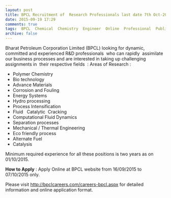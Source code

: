 ```yaml
---
layout: post
title: BPCL Recruitment of  Research Professionals last date 7th Oct-2015   
date: 2015-09-19 17:29
comments: true
tags:  BPCL  Chemical  Chemistry  Engineer  Online  Professional  Public-Sector  Research 
archive: false
---
```

Bharat Petroleum Corporation Limited (BPCL) looking for dynamic, committed and experienced 
R&D professionals  who can rapidly  assimilate our business processes and are interested in taking up challenging assignments in  their respective fields  :
Areas of Research : 

- Polymer Chemistry
- Bio technology
- Advance Materials
- Corrosion and Fouling
- Energy Systems
- Hydro processing
- Process Intensification 
- Fluid   Catalytic  Cracking 
- Computational Fluid Dynamics
- Separation processes
- Mechanical / Thermal Engineering
- Eco friendly process
- Alternate Fuel
- Catalysis 

Minimum required experience for all these positions is two years as on 01/10/2015.

**How to Apply** : Apply Online at BPCL website from 16/09/2015 to 07/10/2015 only.    

Please visit <http://bpclcareers.com/careers-bpcl.aspx> for detailed information and online application format.
